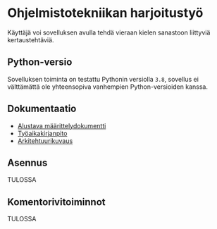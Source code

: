 # Ohjelmistotekniikan harjoitustyö
Käyttäjä voi sovelluksen avulla tehdä vieraan kielen sanastoon liittyviä kertaustehtäviä.
## Python-versio
Sovelluksen toiminta on testattu Pythonin versiolla `3.8`, sovellus ei välttämättä ole yhteensopiva vanhempien Python-versioiden kanssa.
## Dokumentaatio
- [Alustava määrittelydokumentti](https://github.com/h4lk0/ot-harjoitustyo/blob/master/Projekti/dokumentaatio/vaatimusmaarittely.md)
- [Työaikakirjanpito](https://github.com/h4lk0/ot-harjoitustyo/blob/master/Projekti/dokumentaatio/tuntikirjanpito.md)
- [Arkitehtuurikuvaus](https://github.com/h4lk0/ot-harjoitustyo/blob/master/Projekti/dokumentaatio/arkitehtuuri.md)

## Asennus
TULOSSA

## Komentorivitoiminnot
TULOSSA
